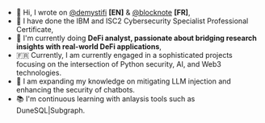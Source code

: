 - 👋 Hi, I wrote on [@demystifi](https://substack.com/@demystifi/) **[EN]** & [@blocknote](https://blocknote.substack.com/) **[FR]**,
- 👀 I have done the IBM and ISC2 Cybersecurity Specialist Professional Certificate,
- 🔭 I'm currently doing **DeFi analyst, passionate about bridging research insights with real-world DeFi applications**,
- 🇫🇷 Currently, I am currently engaged in a sophisticated projects focusing on the intersection of Python security, AI, and Web3 technologies.
- 🌱 I am expanding my knowledge on mitigating LLM injection and enhancing the security of chatbots.
- 📚 I'm continuous learning with anlaysis tools such as DuneSQL|Subgraph.

  
<!---
MLiserb/MLiserb is a ✨ special ✨ repository because its `README.md` (this file) appears on your GitHub profile.
You can click the Preview link to take a look at your changes.
--->
